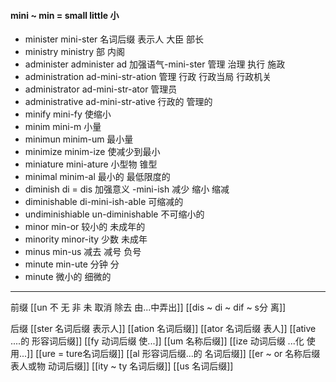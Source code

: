 #### mini ~ min = small little 小

- minister mini-ster 名词后缀 表示人 大臣 部长
- ministry ministry 部 内阁
- administer administer ad 加强语气-mini-ster 管理 治理 执行 施政
- administration ad-mini-str-ation 管理 行政 行政当局 行政机关
- administrator ad-mini-str-ator 管理员
- administrative ad-mini-str-ative 行政的 管理的
- minify mini-fy 使缩小
- minim mini-m  小量
- minimun minim-um 最小量
- minimize minim-ize 使减少到最小
- miniature mini-ature 小型物 锥型
- minimal minim-al 最小的 最低限度的 
- diminish di = dis 加强意义 -mini-ish  减少 缩小 缩减
- diminishable di-mini-ish-able 可缩减的
- undiminishiable un-diminishable 不可缩小的 
- minor min-or 较小的 未成年的
- minority  minor-ity 少数 未成年
- minus min-us 减去 减号 负号
- minute min-ute 分钟 分
- minute  微小的 细微的

---
前缀 
[[un 不  无 非 未  取消 除去  由...中弄出]]
[[dis  ~ di ~ dif ~ s分 离]]

后缀
[[ster 名词后缀 表示人]]
[[ation 名词后缀]]
[[ator 名词后缀 表人]]
[[ative ....的 形容词后缀]]
[[fy 动词后缀  使...]]
[[um 名称后缀]]
[[ize 动词后缀 ...化 使用...]]
[[ure = ture名词后缀]]
[[al 形容词后缀...的 名词后缀]]
[[er  ~ or 名称后缀表人或物 动词后缀]]
[[ity  ~ ty 名词后缀]]
[[us  名词后缀]]
